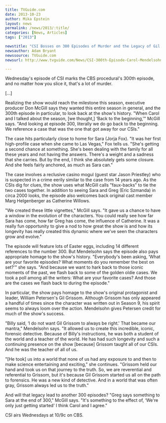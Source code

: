 ```yaml
---
title: TVGuide.com
date: 2013-10-23
author: Mika Epstein
layout: news
permalink: /news/2013/:title/
categories: [News, Articles]
tags: ["2013"]

newstitle: "CSI Bosses on 300 Episodes of Murder and the Legacy of Gil Grissom  "
newsauthor: Adam Bryant  
newssource: TVGuide.com  
newsurl: http://www.tvguide.com/News/CSI-300th-Episode-Carol-Mendelsohn-1072418.aspx  

---
```


Wednesday's episode of CSI marks the CBS procedural's 300th episode, and no matter how you slice it, that's a lot of murder.

[...]

Realizing the show would reach the milestone this season, executive producer Don McGill says they wanted this entire season in general, and the 300th episode in particular, to look back at the show's history. "When Carol and I talked about the season, [we thought,] &#8216;Back to the beginning,'" McGill says. "And looking at episode 300, literally we do go back to the beginning. We reference a case that was the one that got away for our CSIs."

The case hits particularly close to home for Sara (Jorja Fox). "It was her first high-profile case when she came to Las Vegas," Fox tells us. "She's getting a second chance at something. She's been dealing with the family for all these years and not having the answers. There's a weight and a sadness that she carries. But by the end, I think she absolutely gets some closure. And she feels fairly anchored, as much as Sara can."

The case involves a reclusive casino mogul (guest star Jason Priestley) who is suspected in a crime eerily similar to the case from 14 years ago. As the CSIs dig for clues, the show uses what McGill calls "faux-backs" to tie the two cases together. In addition to seeing Sara and Greg (Eric Szmanda) in circa 2000 looks, the episode also welcomes back original cast member Marg Helgenberger as Catherine Willows.

"We created these little vignettes," McGill says. "It gave us a chance to have a window in the evolution of the characters. You could really see how far Sara has come, how far Greg has come, the influence of Catherine. It was a really fun opportunity to give a nod to how great the show is and how its longevity has really created this dynamic where we've seen the characters grow and evolve."

The episode will feature lots of Easter eggs, including 14 different references to the number 300. But Mendelsohn says the episode also pays appropriate homage to the show's history. "Everybody's been asking, &#8216;What are your favorite episodes? What moments do you remember the best on set?'" she says. "And because we want to hark back to those iconic moments of the past, we flash back to some of the golden oldie cases. We took a poll among all the writers: What are your favorite cases? And those are the cases we flash back to during the episode."

In particular, the show pays homage to the show's original protagonist and leader, William Petersen's Gil Grissom. Although Grissom has only appeared a handful of times since the character was written out in Season 9, his spirit seems to always loom over the action. Mendelsohn gives Petersen credit for much of the show's success.

"Billy said, &#8216;I do not want Gil Grissom to always be right.' That became our mantra," Mendelsohn says. "It allowed us to create this incredible, iconic, forensic detective. Because of Billy's instructions, he was both a student of the world and a teacher of the world. He has had such longevity and such a continuing presence on the show [because] Grissom taught all of our CSIs. And he was the teacher of all of us.

"[He took] us into a world that none of us had any exposure to and then to make science entertaining and exciting," she continues. "Grissom held our hand and took us on that journey to the truth. So, we are reverential and referential to Grissom, but it's because Gil Grissom started us all on the path to forensics. He was a new kind of detective. And in a world that was often gray, Grissom always led us to the truth."

And will that legacy lead to another 300 episodes? "Greg says something to Sara at the end of 300," McGill says. "It's something to the effect of, &#8216;We're only just getting started' I think Carol and I agree."

CSI airs Wednesdays at 10/9c on CBS.

